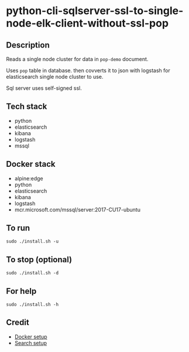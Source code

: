 # python-cli-sqlserver-ssl-to-single-node-elk-client-without-ssl-pop

## Description
Reads a single node cluster for data in `pop-demo` document.

Uses `pop` table in database. then covverts it to json with logstash for elasticsearch single node cluster to use.

Sql server uses self-signed ssl.

## Tech stack
- python
- elasticsearch
- kibana
- logstash
- mssql

## Docker stack
- alpine:edge
- python
- elasticsearch
- kibana
- logstash
- mcr.microsoft.com/mssql/server:2017-CU17-ubuntu

## To run
`sudo ./install.sh -u`

## To stop (optional)
`sudo ./install.sh -d`

## For help
`sudo ./install.sh -h`

## Credit
- [Docker setup](https://lynn-kwong.medium.com/all-you-need-to-know-about-using-elasticsearch-in-python-b9ed00e0fdf0)
- [Search setup](https://www.elastic.co/guide/en/elasticsearch/client/python-api/master/examples.html)
